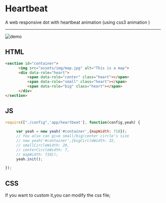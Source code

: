 Heartbeat
=========

A web responsive dot with heartbeat animation (using css3 animation )

----------------------------------
![demo](http://ww2.sinaimg.cn/bmiddle/64c45e19gw1eiihlmqcr8g208c06yk0m.gif)

## HTML
````html
<section id="container">
      <img src="assets/img/map.jpg" alt="This is a map">
      <div data-role="heart">
          <span data-role="center" class="heart"></span>
          <span data-role="small" class="heart"></span>
          <span data-role="big" class="heart"></span>
      </div>
</section>  
````

## JS
````javascript
require(["./config",'app/heartbeat'], function(config,yeah) {
	
	 var yeah = new yeah('#container',{mapWidth: 710});
	 // You also can give small/big/center circle's size
	 // new yeah('#container',{bigCircleWidth: 32,
	 //	smallCircleWidth: 20,
	 // centerCircleWidth: 7,
 	 //	mapWidth: 710});
	 yeah.init();

});
````
## CSS
If you want to custom it,you can modify the css file;
